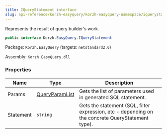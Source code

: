 ```yaml
---
title: IQueryStatement interface
slug: api-reference/korzh-easyquery/korzh-easyquery-namespace/iquerystatement-interface
---
```


Represents the result of query builder's work.
```csharp
public interface Korzh.EasyQuery.IQueryStatement

```
Package: `Korzh.EasyQuery` (targets: `netstandard2.0`)

Assembly: `Korzh.EasyQuery.dll`

### Properties

| Name | Type | Description | 
| --- | --- | --- | 
| Params | [QueryParamList](//easyquery/docs/api-reference/korzh-easyquery/korzh-easyquery-namespace/queryparamlist-class) | Gets the list of parameters used in generated SQL statement. | 
| Statement | `string` | Gets the statement (SQL, filter expression, etc - depending on the concrete QueryStatement type). |